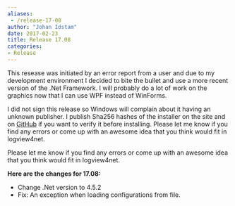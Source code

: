 ```yaml
---
aliases:
 - /release-17-08
author: "Johan Idstam"
date: 2017-02-23
title: Release 17.08
categories:
- Release
---
```


This resease was initiated by an error report from a user and due to my development environment I decided to bite the bullet and use a more recent version of the .Net Framework. 
I will probably do a lot of work on the graphics now that I can use WPF instead of WinForms.
 
I did not sign this release so Windows will complain about it having an unknown publisher. I publish Sha256 hashes of the installer on the site and on [GitHub](http://github.com/idstam/logview4net) if you want to verify it before installing.
Please let me know if you find any errors or come up with an awesome idea that you think would fit in logview4net.

Please let me know if you find any errors or come up with an awesome idea that you think would fit in logview4net.


**Here are the changes for 17.08:**

  * Change .Net version to 4.5.2
  * Fix: An exception when loading configurations from file.
